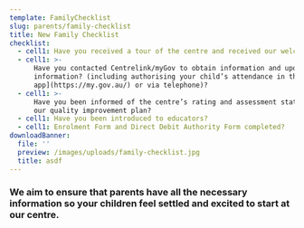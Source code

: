 ```yaml
---
template: FamilyChecklist
slug: parents/family-checklist
title: New Family Checklist
checklist:
  - cell1: Have you received a tour of the centre and received our welcome email?
  - cell1: >-
      Have you contacted Centrelink/myGov to obtain information and update your
      information? (including authorising your child’s attendance in the [mygov
      app](https://my.gov.au/) or via telephone)?
  - cell1: >-
      Have you been informed of the centre’s rating and assessment status and
      our quality improvement plan?
  - cell1: Have you been introduced to educators?
  - cell1: Enrolment Form and Direct Debit Authority Form completed?
downloadBanner:
  file: ''
  preview: /images/uploads/family-checklist.jpg
  title: asdf
---
```


### We aim to ensure that parents have all the necessary information so your children feel settled and excited to start at our centre.
